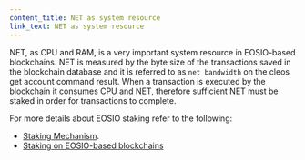 ```yaml
---
content_title: NET as system resource
link_text: NET as system resource
---
```


NET, as CPU and RAM, is a very important system resource in EOSIO-based blockchains. NET is measured by the byte size of the transactions saved in the blockchain database and it is referred to as `net bandwidth` on the cleos get account command result. When a transaction is executed by the blockchain it consumes CPU and NET, therefore sufficient NET must be staked in order for transactions to complete.

For more details about EOSIO staking refer to the following:
* [Staking Mechanism](https://developers.eos.io/welcome/latest/overview/technical_features#staking-mechanism).
* [Staking on EOSIO-based blockchains](05_stake.md)
